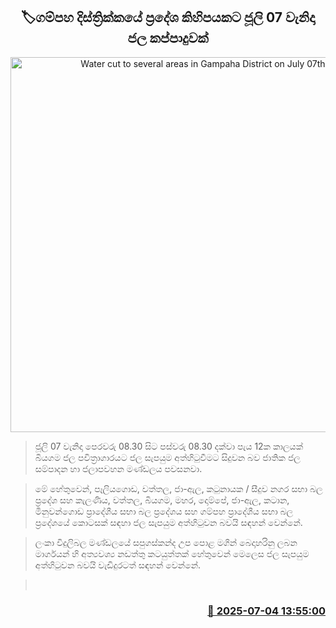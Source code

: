 <p align='center'><b><h2 align='center' title='Water cut to several areas in Gampaha District on July 07th'>🏷ගම්පහ දිස්ත්‍රික්කයේ ප්‍රදේශ කිහිපයකට ජූලි 07 වැනිදා ජල කප්පාදුවක්</h2></b></p>
<p align='center'><img src='https://helakuru.sgp1.cdn.digitaloceanspaces.com/esana/images/lib/water-cut-thumb.jpg' width='600' alt='Water cut to several areas in Gampaha District on July 07th'></p>

> ජූලි 07 වැනිදා පෙරවරු 08.30 සිට පස්වරු 08.30 දක්වා පැය 12ක කාලයක් බියගම ජල පවිත්‍රාගාරයට ජල සැපයුම අත්හිටුවීමට සිදුවන බව ජාතික ජල සම්පාදන හා ජලාපවහන මණ්ඩලය පවසනවා.

> මේ හේතුවෙන්, පෑලියගොඩ, වත්තල, ජා-ඇල, කටුනායක / සීදුව නගර සභා බල ප්‍රදේශ සහ කැලණිය, වත්තල, බියගම, මහර, දොම්පේ, ජා-ඇල, කටාන, මිනුවන්ගොඩ ප්‍රාදේශීය සභා බල ප්‍රදේශය සහ ගම්පහ ප්‍රාදේශීය සභා බල ප්‍රදේශයේ කොටසක් සඳහා ජල සැපයුම අත්හිටුවන බවයි සඳහන් වෙන්නේ.

> ලංකා විදුලිබල මණ්ඩලයේ සපුගස්කන්ද උප පොළ මගින් බෙදාහරිනු ලබන මාර්ගයන් හි අත්‍යවශ්‍ය නඩත්තු කටයුත්තක් හේතුවෙන් මෙලෙස ජල සැපයුම අත්හිටුවන බවයි වැඩිදුරටත් සඳහන් වෙන්නේ.

>  



<h3 align='right'><a href='https://www.helakuru.lk/esana/p/111586/'>📅 2025-07-04 13:55:00</a></h3>

